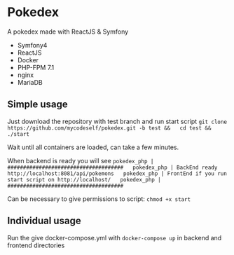 # Pokedex
A pokedex made with ReactJS & Symfony
- Symfony4
- ReactJS
- Docker
- PHP-FPM 7.1
- nginx
- MariaDB

## Simple usage
Just download the repository with test branch and run start script
`git clone https://github.com/mycodeself/pokedex.git -b test &&  
cd test &&  
./start`

Wait until all containers are loaded, can take a few minutes. 

When backend is ready you will see
`
 pokedex_php | #####################################  
 pokedex_php | BackEnd ready http://localhost:8081/api/pokemons  
 pokedex_php | FrontEnd if you run start script on http://localhost/  
 pokedex_php | #####################################
`

Can be necessary to give permissions to script:
`chmod +x start`

## Individual usage
Run the give docker-compose.yml with `docker-compose up` in backend and frontend directories
